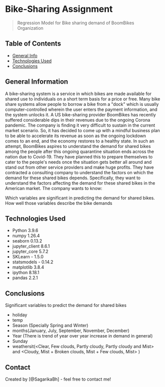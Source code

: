# Bike-Sharing Assignment
> Regression Model for Bike sharing demand of BoomBikes Organization


## Table of Contents
* [General Info](#general-information)
* [Technologies Used](#technologies-used)
* [Conclusions](#conclusions)


<!-- You can include any other section that is pertinent to your problem -->

## General Information
A bike-sharing system is a service in which bikes are made available for shared use to individuals on a short term basis for a price or free. Many bike share systems allow people to borrow a bike from a "dock" which is usually computer-controlled wherein the user enters the payment information, and the system unlocks it. 
A US bike-sharing provider BoomBikes has recently suffered considerable dips in their revenues due to the ongoing Corona pandemic. The company is finding it very difficult to sustain in the current market scenario. So, it has decided to come up with a mindful business plan to be able to accelerate its revenue as soon as the ongoing lockdown comes to an end, and the economy restores to a healthy state. 
In such an attempt, BoomBikes aspires to understand the demand for shared bikes among the people after this ongoing quarantine situation ends across the nation due to Covid-19. They have planned this to prepare themselves to cater to the people's needs once the situation gets better all around and stand out from other service providers and make huge profits.
They have contracted a consulting company to understand the factors on which the demand for these shared bikes depends. Specifically, they want to understand the factors affecting the demand for these shared bikes in the American market. The company wants to know:

Which variables are significant in predicting the demand for shared bikes.
How well those variables describe the bike demands

<!-- You don't have to answer all the questions - just the ones relevant to your project. -->


## Technologies Used
- Python 3.9.6
- numpy 1.26.4
- seaborn 0.13.2
- jupyter_client 8.6.1
- jupyter_core 5.7.2
- SKLearn - 1.5.0
- statsmodels - 0.14.2
- matplotlib 3.8.4
- ipython 8.18.1
- pandas 2.2.1



<!-- As the libraries versions keep on changing, it is recommended to mention the version of library used in this project -->

## Conclusions
Significant variables to predict the demand for shared bikes

- holiday
- temp
- Season (Specially Spring and Winter)
- months(January, July, September, November, December)
- Year (There is trend of year over year increase in demand in general)
- Sunday
- weathersit(<Clear, Few clouds, Partly cloudy, Partly cloudy and Mist> and <Cloudy, Mist + Broken clouds, Mist + Few clouds, Mist>
)
<!-- You don't have to answer all the questions - just the ones relevant to your project. -->


## Contact
Created by [@SagarikaBh] - feel free to contact me!


<!-- Optional -->
<!-- ## License -->
<!-- This project is open source and available under the [... License](). -->

<!-- You don't have to include all sections - just the one's relevant to your project -->
